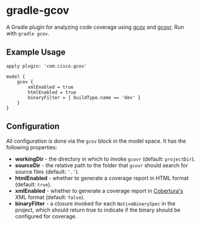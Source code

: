# gradle-gcov

A Gradle plugin for analyzing code coverage using
[gcov](https://gcc.gnu.org/onlinedocs/gcc/Gcov.html) and [gcovr](http://gcovr.com).
Run with `gradle gcov`.

## Example Usage

    apply plugin: 'com.cisco.gcov'

    model {
        gcov {
            xmlEnabled = true
            htmlEnabled = true
            binaryFilter = { buildType.name == 'dev' }
        }
    }

## Configuration

All configuration is done via the `gcov` block in the model space. It has the following properties:

* **workingDir** - the directory in which to invoke `gcovr` (default: `projectDir`).
* **sourceDir** - the relative path to the folder that `gcovr` should search for source files (default: `'.'`).
* **htmlEnabled** - whether to generate a coverage report in HTML format (default: `true`).
* **xmlEnabled** - whether to generate a coverage report in [Cobertura's](http://cobertura.github.io/cobertura)
XML format (default: `false`).
* **binaryFilter** - a closure invoked for each `NativeBinarySpec` in the project, which should return true to indicate
if the binary should be configured for coverage.
